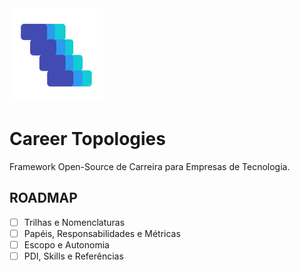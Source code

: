 <img src="https://raw.githubusercontent.com/Career-Topologies/.github/main/profile/logo-5.png" width="150">




# Career Topologies

Framework Open-Source de Carreira para Empresas de Tecnologia.

## ROADMAP

- [ ] Trilhas e Nomenclaturas
- [ ] Papéis, Responsabilidades e Métricas
- [ ] Escopo e Autonomia
- [ ] PDI, Skills e Referências
